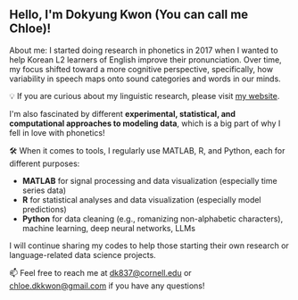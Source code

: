 ## Hello, I'm Dokyung Kwon (You can call me Chloe)!

About me: I started doing research in phonetics in 2017 when I wanted to help Korean L2 learners of English improve their pronunciation. Over time, my focus shifted toward a more cognitive perspective, specifically, how variability in speech maps onto sound categories and words in our minds. 

💡 If you are curious about my linguistic research, please visit [my website](https://chloedkkwon.github.io/).

I'm also fascinated by different **experimental, statistical, and computational approaches to modeling data**, which is a big part of why I fell in love with phonetics!

🛠️ When it comes to tools, I regularly use MATLAB, R, and Python, each for different purposes:
- **MATLAB** for signal processing and data visualization (especially time series data)
- **R** for statistical analyses and data visualization (especially model predictions)
- **Python** for data cleaning (e.g., romanizing non-alphabetic characters), machine learning, deep neural networks, LLMs

I will continue sharing my codes to help those starting their own research or language-related data science projects. 

📫 Feel free to reach me at [dk837@cornell.edu](mailto:dk837@cornell.edu) or [chloe.dkkwon@gmail.com](mailto:chloe.dkkwon@gmail.com) if you have any questions!
    
<!--
**chloedkkwon/chloedkkwon** is a ✨ _special_ ✨ repository because its `README.md` (this file) appears on your GitHub profile.

Here are some ideas to get you started:

- 🔭 I’m currently working on ...
- 🌱 I’m currently learning ...
- 👯 I’m looking to collaborate on ...
- 🤔 I’m looking for help with ...
- 💬 Ask me about ...
- 📫 How to reach me: ...
- 😄 Pronouns: ...
- ⚡ Fun fact: ...
-->
